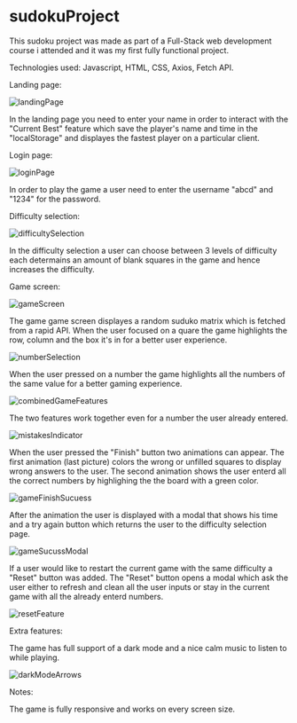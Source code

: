 # sudokuProject

This sudoku project was made as part of a Full-Stack web development course i attended and it was my first fully functional project.

Technologies used: Javascript, HTML, CSS, Axios, Fetch API.

Landing page: 

![landingPage](https://user-images.githubusercontent.com/97622278/181904705-3ad02ca9-56eb-42f4-9fa1-848bc456b6ee.png)

In the landing page you need to enter your name in order to interact with the "Current Best" feature which save the player's name and time in the "localStorage" and displayes the fastest player on a particular client.

Login page: 


![loginPage](https://user-images.githubusercontent.com/97622278/181904771-1ba6d6db-e3fc-4068-a9e6-b4d6e005a1ed.png)

In order to play the game a user need to enter the username "abcd" and "1234" for the password.

Difficulty selection: 

![difficultySelection](https://user-images.githubusercontent.com/97622278/181904807-06231c7f-c8c6-406e-a196-34e5a5e106a5.png)

In the difficulty selection a user can choose between 3 levels of difficulty each determains an amount of blank squares in the game and hence increases the difficulty.

Game screen: 

![gameScreen](https://user-images.githubusercontent.com/97622278/181904856-17e40ab3-aeaa-4e38-8032-5269af979267.png)

The game game screen displayes a random suduko matrix which is fetched from a rapid API. 
When the user focused on a quare the game highlights the row, column and the box it's in for a better user experience. 

![numberSelection](https://user-images.githubusercontent.com/97622278/181904935-fccef156-b8d3-4f8e-b898-407bc6d278d4.png)

When the user pressed on a number the game highlights all the numbers of the same value for a better gaming experience.

![combinedGameFeatures](https://user-images.githubusercontent.com/97622278/181904975-8a53edec-b421-48fd-94d8-cc1096850a05.png)

The two features work together even for a number the user already entered.

![mistakesIndicator](https://user-images.githubusercontent.com/97622278/181905007-4c6b6d6b-ce6f-42c7-9351-95b7e1a1a203.png)

When the user pressed the "Finish" button two animations can appear. 
The first animation (last picture) colors the wrong or unfilled squares to display wrong answers to the user. 
The second animation shows the user enterd all the correct numbers by highlighing the the board with a green color.

![gameFinishSucuess](https://user-images.githubusercontent.com/97622278/181905111-b376fdcd-8cf1-48c0-8332-27b5cb292ff9.png)

After the animation the user is displayed with a modal that shows his time and a try again button which returns the user to the difficulty selection page.

![gameSucussModal](https://user-images.githubusercontent.com/97622278/181905157-4f068782-784c-4f46-90cb-9734ef25eb1c.png)

If a user would like to restart the current game with the same difficulty a "Reset" button was added. 
The "Reset" button opens a modal which ask the user either to refresh and clean all the user inputs or stay in the current game with all the already enterd numbers.

![resetFeature](https://user-images.githubusercontent.com/97622278/181905266-06aea5f8-2027-4533-8e13-097b34e3448c.png)

Extra features: 

The game has full support of a dark mode and a nice calm music to listen to while playing. 

![darkModeArrows](https://user-images.githubusercontent.com/97622278/181905308-ea577600-b2c1-42b6-8b82-11c0803b4bfc.png)

Notes: 

The game is fully responsive and works on every screen size.





